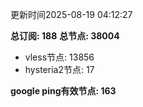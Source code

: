 更新时间2025-08-19 04:12:27

**总订阅: 188**
**总节点: 38004**
- vless节点: 13856
- hysteria2节点: 17

**google ping有效节点: 163**
